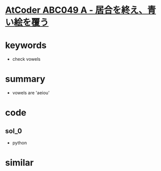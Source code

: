 # [AtCoder ABC049 A - 居合を終え、青い絵を覆う](https://atcoder.jp/contests/abc049/tasks/abc049_a)

# keywords
- check vowels


# summary
- vowels are 'aeiou'

# code 
## sol_0
- python 



# similar 
